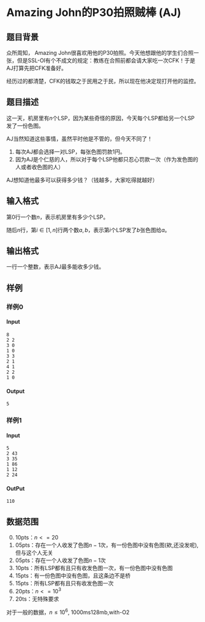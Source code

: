 # Amazing John的P30拍照贼棒 (AJ)

## 题目背景

众所周知， Amazing John很喜欢用他的P30拍照。今天他想跟他的学生们合照一张，但是SSL-OI有个不成文的规定：教练在合照前都会请大家吃一次CFK！于是AJ打算先把CFK准备好。

经历过的都清楚，CFK的钱取之于民用之于民，所以现在他决定现打开他的监控。

## 题目描述

这一天，机房里有$n$个LSP，因为某些奇怪的原因，今天每个LSP都给另一个LSP发了一份色图。

AJ当然知道这些事情，虽然平时他是不管的，但今天不同了！

1. 每次AJ都会选择一对LSP，每张色图罚款$1$円。
2. 因为AJ是个仁慈的人，所以对于每个LSP他都只忍心罚款一次（作为发色图的人或者收色图的人）

AJ想知道他最多可以获得多少钱？（钱越多，大家吃得就越好）

## 输入格式

第$0$行一个数$n$，表示机房里有多少个LSP。

随后$n$行，第$i \in [1,n]$行两个数$a,b$，表示第$i$个LSP发了$b$张色图给$a$。

## 输出格式

一行一个整数，表示AJ最多能收多少钱。

## 样例

### 样例0

#### Input

```
8
2 2
3 0
1 0
3 3
2 1
4 1
2 2
1 0
```

#### Output

```
5
```

### 样例1

#### Input

```
5
2 43
3 35
1 86
1 12
2 24
```

#### OutPut

```
110
```

## 数据范围

0. 10pts：$n<=20$
1. 05pts：存在一个人收发了色图$n-1$次，有一份色图中没有色图(欸,还没发呢), 但与这个人无关
2. 05pts：存在一个人收发了色图$n-1$次
3. 10pts：所有LSP都有且只有收发色图一次，有一份色图中没有色图
4. 15pts：有一份色图中没有色图，且这条边不是桥
5. 15pts：所有LSP都有且只有收发色图一次
6. 20pts：$n<=10^3$
7. 20ts：无特殊要求

对于一般的数据，$n \leq 10^6$, 1000ms128mb,with-O2
